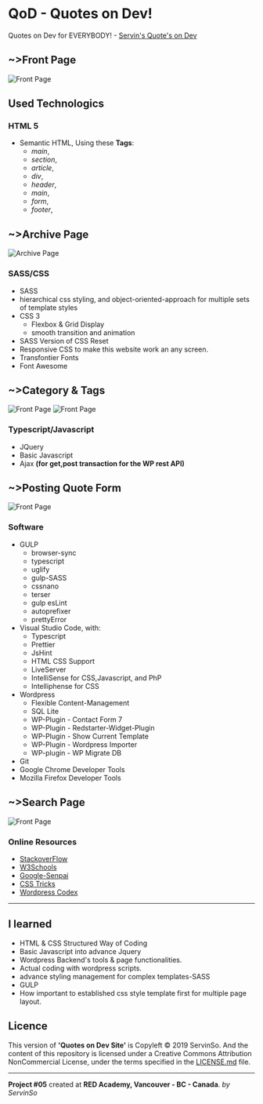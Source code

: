 # QoD - Quotes on Dev!

Quotes on Dev for EVERYBODY! - [Servin's Quote's on Dev](https://github.com/soservin07/servin-QoD/)

## ~>Front Page

![Front Page](https://github.com/soservin07/servin-QoD/tree/master/screenshots/front-page.png)

## Used Technologics

### HTML 5

- Semantic HTML, Using these **Tags**:
  - _main_,
  - _section_,
  - _article_,
  - _div_,
  - _header_,
  - _main_,
  - _form_,
  - _footer_,

## ~>Archive Page

![Archive Page](https://github.com/soservin07/servin-QoD/tree/master/screenshots/archive-page.png)

### SASS/CSS

- SASS
- hierarchical css styling, and object-oriented-approach for multiple sets of template styles
- CSS 3
  - Flexbox & Grid Display
  - smooth transition and animation
- SASS Version of CSS Reset
- Responsive CSS to make this website work an any screen.
- Transfontier Fonts
- Font Awesome

## ~>Category & Tags

![Front Page](https://github.com/soservin07/servin-QoD/tree/master/screenshots/category-page.png)
![Front Page](https://github.com/soservin07/servin-QoD/tree/master/screenshots/tag-page.png)

### Typescript/Javascript

- JQuery
- Basic Javascript
- Ajax **(for get,post transaction for the WP rest API)**

## ~>Posting Quote Form

![Front Page](https://github.com/soservin07/servin-QoD/tree/master/screenshots/quote-form.png)

### Software

- GULP
  - browser-sync
  - typescript
  - uglify
  - gulp-SASS
  - cssnano
  - terser
  - gulp esLint
  - autoprefixer
  - prettyError
- Visual Studio Code, with:
  - Typescript
  - Prettier
  - JsHint
  - HTML CSS Support
  - LiveServer
  - IntelliSense for CSS,Javascript, and PhP
  - Intelliphense for CSS
- Wordpress
  - Flexible Content-Management
  - SQL Lite
  - WP-Plugin - Contact Form 7
  - WP-Plugin - Redstarter-Widget-Plugin
  - WP-Plugin - Show Current Template
  - WP-Plugin - Wordpress Importer
  - WP-plugin - WP Migrate DB
- Git
- Google Chrome Developer Tools
- Mozilla Firefox Developer Tools

## ~>Search Page

![Front Page](https://github.com/soservin07/servin-QoD/tree/master/screenshots/search-page.png)

### Online Resources

- [StackoverFlow](https://stackoverflow.com/)
- [W3Schools](https://www.w3schools.com/)
- [Google-Senpai](https://www.google.com/)
- [CSS Tricks](http://css-tricks.com)
- [Wordpress Codex](https://codex.wordpress.org)

---

## I learned

- HTML & CSS Structured Way of Coding
- Basic Javascript into advance Jquery
- Wordpress Backend's tools & page functionalities.
- Actual coding with wordpress scripts.
- advance styling management for complex templates-SASS
- GULP
- How important to established css style template first for multiple page layout.

## Licence

This version of **'Quotes on Dev Site'** is Copyleft © 2019 ServinSo. And the content of this repository is licensed under a Creative Commons Attribution NonCommercial License, under the terms specified in the [LICENSE.md](LICENSE.md) file.

---

**Project #05** created at **RED Academy, Vancouver - BC - Canada**.
_by ServinSo_
